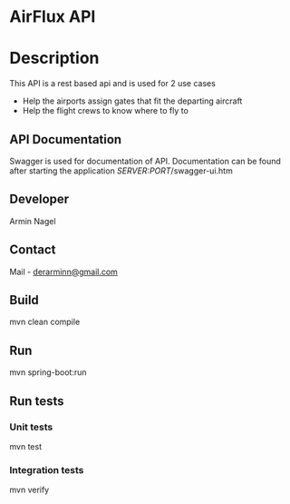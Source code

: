 # AirFlux API

# Description
This API is a rest based api and is used for 2 use cases
* Help the airports assign gates that fit the departing aircraft
* Help the flight crews to know where to fly to

## API Documentation
Swagger is used for documentation of API.
Documentation can be found after starting the application _SERVER:PORT_/swagger-ui.htm

## Developer
Armin Nagel 

## Contact
Mail - derarminn@gmail.com

## Build
mvn clean compile

## Run
mvn spring-boot:run

## Run tests
### Unit tests
mvn test
### Integration tests
mvn verify
 